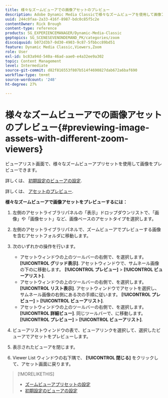 ```yaml
---
title: 様々なズームビューアでの画像アセットのプレビュー
description: Adobe Dynamic Media Classicで様々なズームビューアを使用して画像アセットをプレビューする方法について説明します。
uuid: 244c0faa-2a33-416f-8987-bdc0c85f5c2e
contentOwner: Rick Brough
content-type: reference
products: SG_EXPERIENCEMANAGER/Dynamic-Media-Classic
geptopics: SG_SCENESEVENONDEMAND_PK/categories/zoom
discoiquuid: b072d3b7-0d30-4903-9c87-5fbbcc89bd51
feature: Dynamic Media Classic,Viewers,Zoom
role: User
exl-id: bc83a94d-540a-46ad-aae0-e4a32ee9a302
topic: Content Management
level: Intermediate
source-git-commit: d82f816553f807b514f4690827dab672a6baf690
workflow-type: tm+mt
source-wordcount: '248'
ht-degree: 27%

---
```


# 様々なズームビューアでの画像アセットのプレビュー{#previewing-image-assets-with-different-zoom-viewers}

ビューアリスト画面で、様々なズームビューアプリセットを使用して画像をプレビューできます。

詳しくは、 [初期設定のビューアの設定](application-setup.md#configuring_default_viewers).

詳しくは、 [アセットのプレビュー](previewing-asset.md#previewing_an_asset).

**様々なズームビューアで画像アセットをプレビューするには：**

1. 左側のアセットライブラリパネルの「表示」ドロップダウンリストで、「画像」や「画像セット」など、画像ベースのアセットタイプを選択します。
1. 左側のアセットライブラリパネルで、ズームビューアでプレビューする画像を含むアセットフォルダに移動します。
1. 次のいずれかの操作を行います。

   * アセットウィンドウの上のツールバーの右側で、を選択します。 **[!UICONTROL グリッド表示]**. アセットウィンドウで、サムネール画像の下のに移動します。 **[!UICONTROL プレビュー]** > **[!UICONTROL ビューアリスト]**.
   * アセットウィンドウの上のツールバーの右側で、を選択します。 **[!UICONTROL リスト表示]**. アセットウィンドウでアセットを選択し、サムネール画像の右側にある次の手順に従います。 **[!UICONTROL プレビュー]** > **[!UICONTROL ビューアリスト]**.
   * アセットウィンドウの上のツールバーの右側で、を選択します。 **[!UICONTROL 詳細ビュー]**. 同じツールバーで、に移動します。 **[!UICONTROL プレビュー]** > **[!UICONTROL ビューアリスト]**.

1. ビューアリストウィンドウの表で、ビューアリンクを選択して、選択したビューアでアセットをプレビューします。
1. 表示されたビューアを閉じます。
1. Viewer List ウィンドウの右下隅で、 **[!UICONTROL 閉じる]** をクリックして、アセット画面に戻ります。

>[!MORELIKETHIS]
>
>* [ズームビューアプリセットの設定](setting-zoom-viewer-presets.md#setting_up_zoom_viewer_presets)
>* [初期設定のビューアの設定](application-setup.md#configuring_default_viewers)
